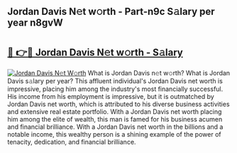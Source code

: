 ## Jordan Davis N𝚎t w𝚘rth - Part-n9c S𝚊lary per year n8gvW

# <h2><a href="http://gc2mp5o.nevu.top/?p=Jordan+Davis">🔗 👉🔴 Jordan Davis N𝚎t w𝚘rth - S𝚊lary</a></h2>

[![Jordan Davis N𝚎t W𝚘rth](https://i.imgur.com/Oavwk0R.jpeg)](http://gc2mp5o.nevu.top/?p=Jordan+Davis)
What is Jordan Davis n𝚎t w𝚘rth? What is Jordan Davis s𝚊lary per year?
This affluent individual's Jordan Davis net worth is impressive, placing him among the industry's most financially successful. His income from his employment is impressive, but it is outmatched by Jordan Davis net worth, which is attributed to his diverse business activities and extensive real estate portfolio. With a Jordan Davis net worth placing him among the elite of wealth, this man is famed for his business acumen and financial brilliance. With a Jordan Davis net worth in the billions and a notable income, this wealthy person is a shining example of the power of tenacity, dedication, and financial brilliance.
